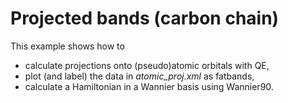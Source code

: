 # Projected bands (carbon chain)

This example shows how to

* calculate projections onto (pseudo)atomic orbitals with QE,
* plot (and label) the data in *atomic_proj.xml* as fatbands,
* calculate a Hamiltonian in a Wannier basis using Wannier90.
